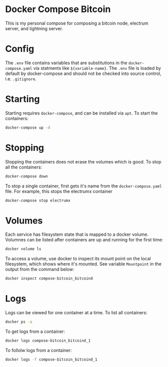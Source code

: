 # Docker Compose Bitcoin

This is my personal compose for composing a bitcoin node, electrum server, and lightning server.

# Config

The `.env` file contains variables that are substitutions in the `docker-compose.yaml` via statments like `${variable-name}`. The `.env` file is loaded by default by docker-compose and should not be checked into source control, i.e. `.gitignore`.

# Starting
Starting requires `docker-compose`, and can be installed via `apt`. To start the containers:

```bash
docker-compose up -d
```

# Stopping
Stopping the containers does not erase the volumes which is good. To stop all the containers:

```bash
docker-compose down
```

To stop a single container, first gets it's name from the `docker-compose.yaml` file. For example, this stops the electrumx container

```bash
docker-compose stop electrumx
```

# Volumes
Each service has filesystem state that is mapped to a docker volume. Volumnes can be listed after containers are up and running for the first time:

```bash
docker volume ls
```

To access a volume, use docker to inspect its mount point on the local filesystem, which shows where it's mounted. See variable `Mountpoint` in the output from the command below:

```bash
docker inspect compose-bitcoin_bitcoind
```

# Logs
Logs can be viewed for one container at a time. To list all containers:

```bash
docker ps -a
```

To get logs from a container:

```bash
docker logs compose-bitcoin_bitcoind_1
```

To follolw logs from a container:

```bash
docker logs -f compose-bitcoin_bitcoind_1
```
